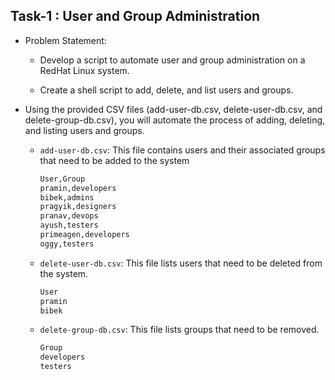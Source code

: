 ## Task-1 : User and Group Administration

- Problem Statement: 

    - Develop a script to automate user and group administration on a RedHat Linux system.

    - Create a shell script to add, delete, and list users and groups.

- Using the provided CSV files (add-user-db.csv, delete-user-db.csv, and delete-group-db.csv), you will automate the process of adding, deleting, and listing users and groups.

    - `add-user-db.csv`: This file contains users and their associated groups that need to be added to the system
        ```bash
        User,Group
        pramin,developers
        bibek,admins
        pragyik,designers
        pranav,devops
        ayush,testers
        primeagen,developers
        oggy,testers
        ```

    - `delete-user-db.csv`: This file lists users that need to be deleted from the system.
        ```bash
        User
        pramin
        bibek
        ```

    - `delete-group-db.csv`: This file lists groups that need to be removed.
        ```bash
        Group
        developers
        testers
        ```
